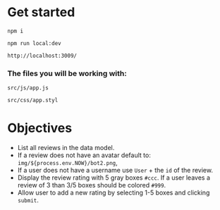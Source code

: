 # Get started
`npm i`

`npm run local:dev`

`http://localhost:3009/`

### The files you will be working with:

`src/js/app.js`

`src/css/app.styl`

# Objectives
- List all reviews in the data model.
- If a review does not have an avatar default to: `img/${process.env.NOW}/bot2.png`,
- If a user does not have a username use `User` + the `id` of the review.
- Display the review rating with 5 gray boxes `#ccc`. If a user leaves a review of 3 than 3/5 boxes should be colored `#999`.
- Allow user to add a new rating by selecting 1-5 boxes and clicking `submit`.
 
